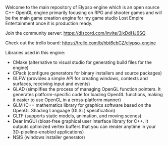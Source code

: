 Welcome to the main repository of Elypso engine which is an open source C++ OpenGL engine primarily focusing on RPG and shooter games and will be the main game creation engine for my game studio Lost Empire Entertainment once it is production ready.

Join the community server: https://discord.com/invite/3jxDdHJ6SQ

Check out the trello board: https://trello.com/b/hbt6ebCZ/elypso-engine

Libraries used in this engine:
- CMake (alternative to visual studio for generating build files for the engine)
- CPack (configure generators for binary installers and source packages)
- GLFW (provides a simple API for creating windows, contexts and surfaces, receiving input and events)
- GLAD (simplifies the process of managing OpenGL function pointers. It generates platform-specific code for loading OpenGL functions, making it easier to use OpenGL in a cross-platform manner)
- GLM (C++ mathematics library for graphics software based on the OpenGL Shading Language (GLSL) specification)
- GLTF (supports static models, animation, and moving scenes)
- Dear ImGUI (bloat-free graphical user interface library for C++. It outputs optimized vertex buffers that you can render anytime in your 3D-pipeline-enabled applications)
- NSIS (windows installer generator)
